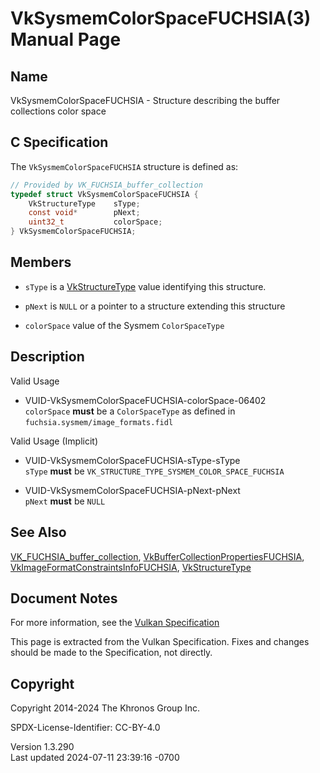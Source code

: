 # VkSysmemColorSpaceFUCHSIA(3) Manual Page

## Name

VkSysmemColorSpaceFUCHSIA - Structure describing the buffer collections
color space



## <a href="#_c_specification" class="anchor"></a>C Specification

The `VkSysmemColorSpaceFUCHSIA` structure is defined as:

``` c
// Provided by VK_FUCHSIA_buffer_collection
typedef struct VkSysmemColorSpaceFUCHSIA {
    VkStructureType    sType;
    const void*        pNext;
    uint32_t           colorSpace;
} VkSysmemColorSpaceFUCHSIA;
```

## <a href="#_members" class="anchor"></a>Members

- `sType` is a [VkStructureType](https://registry.khronos.org/vulkan/specs/1.3-extensions/man/html/VkStructureType.html) value identifying
  this structure.

- `pNext` is `NULL` or a pointer to a structure extending this structure

- `colorSpace` value of the Sysmem `ColorSpaceType`

## <a href="#_description" class="anchor"></a>Description

Valid Usage

- <a href="#VUID-VkSysmemColorSpaceFUCHSIA-colorSpace-06402"
  id="VUID-VkSysmemColorSpaceFUCHSIA-colorSpace-06402"></a>
  VUID-VkSysmemColorSpaceFUCHSIA-colorSpace-06402  
  `colorSpace` **must** be a `ColorSpaceType` as defined in
  `fuchsia.sysmem/image_formats.fidl`

Valid Usage (Implicit)

- <a href="#VUID-VkSysmemColorSpaceFUCHSIA-sType-sType"
  id="VUID-VkSysmemColorSpaceFUCHSIA-sType-sType"></a>
  VUID-VkSysmemColorSpaceFUCHSIA-sType-sType  
  `sType` **must** be `VK_STRUCTURE_TYPE_SYSMEM_COLOR_SPACE_FUCHSIA`

- <a href="#VUID-VkSysmemColorSpaceFUCHSIA-pNext-pNext"
  id="VUID-VkSysmemColorSpaceFUCHSIA-pNext-pNext"></a>
  VUID-VkSysmemColorSpaceFUCHSIA-pNext-pNext  
  `pNext` **must** be `NULL`

## <a href="#_see_also" class="anchor"></a>See Also

[VK_FUCHSIA_buffer_collection](https://registry.khronos.org/vulkan/specs/1.3-extensions/man/html/VK_FUCHSIA_buffer_collection.html),
[VkBufferCollectionPropertiesFUCHSIA](https://registry.khronos.org/vulkan/specs/1.3-extensions/man/html/VkBufferCollectionPropertiesFUCHSIA.html),
[VkImageFormatConstraintsInfoFUCHSIA](https://registry.khronos.org/vulkan/specs/1.3-extensions/man/html/VkImageFormatConstraintsInfoFUCHSIA.html),
[VkStructureType](https://registry.khronos.org/vulkan/specs/1.3-extensions/man/html/VkStructureType.html)

## <a href="#_document_notes" class="anchor"></a>Document Notes

For more information, see the <a
href="https://registry.khronos.org/vulkan/specs/1.3-extensions/html/vkspec.html#VkSysmemColorSpaceFUCHSIA"
target="_blank" rel="noopener">Vulkan Specification</a>

This page is extracted from the Vulkan Specification. Fixes and changes
should be made to the Specification, not directly.

## <a href="#_copyright" class="anchor"></a>Copyright

Copyright 2014-2024 The Khronos Group Inc.

SPDX-License-Identifier: CC-BY-4.0

Version 1.3.290  
Last updated 2024-07-11 23:39:16 -0700
